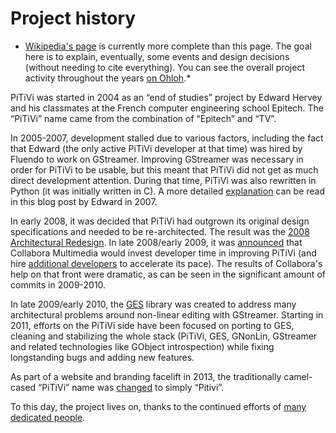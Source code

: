 # Project history

* [Wikipedia's page] is currently more complete than this page. The goal
here is to explain, eventually, some events and design decisions
(without needing to cite everything). You can see the overall project
activity throughout the years [on Ohloh].*

PiTiVi was started in 2004 as an “end of studies” project by Edward
Hervey and his classmates at the French computer engineering school
Epitech. The “PiTiVi” name came from the combination of “Epitech” and
“TV”.

In 2005-2007, development stalled due to various factors, including the
fact that Edward (the only active PiTiVi developer at that time) was
hired by Fluendo to work on GStreamer. Improving GStreamer was necessary
in order for PiTiVi to be usable, but this meant that PiTiVi did not get
as much direct development attention. During that time, PiTiVi was also
rewritten in Python (it was initially written in C). A more detailed
[explanation] can be read in this blog post by Edward in 2007.

In early 2008, it was decided that PiTiVi had outgrown its original
design specifications and needed to be re-architected. The result was
the [2008 Architectural Redesign]. In late 2008/early 2009, it was
[announced] that Collabora Multimedia would invest developer time in
improving PiTiVi (and hire [additional developers] to accelerate its
pace). The results of Collabora's help on that front were dramatic, as
can be seen in the significant amount of commits in 2009-2010.

In late 2009/early 2010, the [GES] library was created to address many
architectural problems around non-linear editing with GStreamer.
Starting in 2011, efforts on the PiTiVi side have been focused on
porting to GES, cleaning and stabilizing the whole stack (PiTiVi, GES,
GNonLin, GStreamer and related technologies like GObject introspection)
while fixing longstanding bugs and adding new features.

As part of a website and branding facelift in 2013, the traditionally
camel-cased “PiTiVi” name was [changed] to simply “Pitivi”.

To this day, the project lives on, thanks to the continued efforts of
[many dedicated people].

  [Wikipedia's page]: http://en.wikipedia.org/wiki/PiTiVi
  [on Ohloh]: https://www.ohloh.net/p/pitivi
  [explanation]: http://blogs.gnome.org/edwardrv/2007/07/01/is-that-a-video-editor/
  [2008 Architectural Redesign]: design/2008_design/2008_Architectural_Redesign.md
  [announced]: http://blogs.gnome.org/uraeus/2008/10/09/supporting-pitivi/
  [additional developers]: http://blogs.gnome.org/uraeus/2008/12/02/new-team-member/
  [GES]: GES.md
  [changed]: https://bugzilla.gnome.org/show_bug.cgi?id=705756
  [many dedicated people]: https://www.ohloh.net/p/pitivi/contributors/summary
